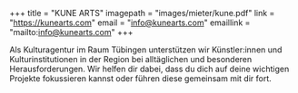 +++
title = "KUNE ARTS"
imagepath = "images/mieter/kune.pdf"
link = "https://kunearts.com"
email = "info@kunearts.com"
emaillink = "mailto:info@kunearts.com"
+++

Als Kulturagentur im Raum Tübingen unterstützen wir Künstler:innen und Kulturinstitutionen in der Region bei alltäglichen und besonderen Herausforderungen. Wir helfen dir dabei, dass du dich auf deine wichtigen Projekte fokussieren kannst oder führen diese gemeinsam mit dir fort.